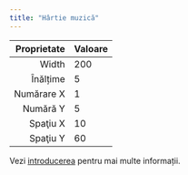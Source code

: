 ```yaml
---
title: "Hârtie muzică"
---
```


| Proprietate | Valoare |
| -----------:|:------- |
|       Width | 200     |
|    Înălțime | 5       |
|  Numărare X | 1       |
|    Numără Y | 5       |
|    Spaţiu X | 10      |
|    Spaţiu Y | 60      |

Vezi [introducerea](intro) pentru mai multe informații.
